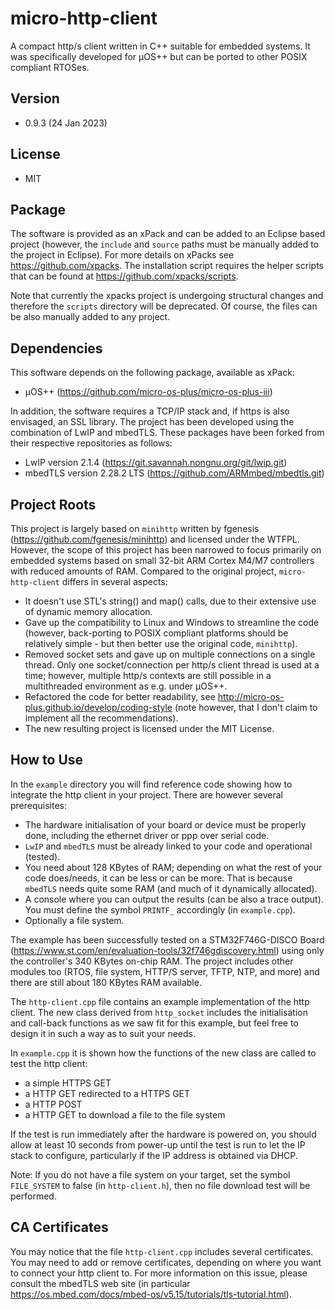 # micro-http-client
A compact http/s client written in C++ suitable for embedded systems. It was specifically developed for µOS++ but can be ported to other POSIX compliant RTOSes.

## Version
* 0.9.3 (24 Jan 2023)

## License
* MIT

## Package
The software is provided as an xPack and can be added to an Eclipse based project (however, the `include` and `source` paths must be manually added to the project in Eclipse). For more details on xPacks see https://github.com/xpacks. The installation script requires the helper scripts that can be found at https://github.com/xpacks/scripts.

Note that currently the xpacks project is undergoing structural changes and therefore the `scripts` directory will be deprecated. Of course, the files can be also manually added to any project.

## Dependencies
This software depends on the following package, available as xPack:
* µOS++ (https://github.com/micro-os-plus/micro-os-plus-iii)

In addition, the software requires a TCP/IP stack and, if https is also envisaged, an SSL library. The project has been developed using the combination of LwIP and mbedTLS. These packages have been forked from their respective repositories as follows:

* LwIP version 2.1.4 (https://git.savannah.nongnu.org/git/lwip.git)
* mbedTLS version 2.28.2 LTS (https://github.com/ARMmbed/mbedtls.git)

## Project Roots
This project is largely based on `minihttp` written by fgenesis (https://github.com/fgenesis/minihttp) and licensed under the WTFPL. However, the scope of this project has been narrowed to focus primarily on embedded systems based on small 32-bit ARM Cortex M4/M7 controllers with reduced amounts of RAM. Compared to the original project, `micro-http-client` differs in several aspects:
* It doesn't use STL's string() and map() calls, due to their extensive use of dynamic memory allocation.
* Gave up the compatibility to Linux and Windows to streamline the code (however, back-porting to POSIX compliant platforms should be relatively simple - but then better use the original code, `minihttp`).
* Removed socket sets and gave up on multiple connections on a single thread. Only one socket/connection per http/s client thread is used at a time; however, multiple http/s contexts are still possible in a multithreaded environment as e.g. under µOS++.
* Refactored the code for better readability, see http://micro-os-plus.github.io/develop/coding-style (note however, that I don't claim to implement all the recommendations).
* The new resulting project is licensed under the MIT License.

## How to Use
In the `example` directory you will find reference code showing how to integrate the http client in your project. There are however several prerequisites:
* The hardware initialisation of your board or device must be properly done, including the ethernet driver or ppp over serial code.
* `LwIP` and `mbedTLS` must be already linked to your code and operational (tested).
* You need about 128 KBytes of RAM; depending on what the rest of your code does/needs, it can be less or can be more. That is because `mbedTLS` needs quite some RAM (and much of it dynamically allocated).
* A console where you can output the results (can be also a trace output). You must define the symbol `PRINTF_` accordingly (in `example.cpp`).
* Optionally a file system.

The example has been successfully tested on a STM32F746G-DISCO Board (https://www.st.com/en/evaluation-tools/32f746gdiscovery.html) using only the controller's 340 KBytes on-chip RAM. The project includes other modules too (RTOS, file system, HTTP/S server, TFTP, NTP, and more) and there are still about 180 KBytes RAM available.

The `http-client.cpp` file contains an example implementation of the http client. The new class derived from `http_socket` includes the initialisation and call-back functions as we saw fit for this example, but feel free to design it in such a way as to suit your needs.

In `example.cpp` it is shown how the functions of the new class are called to test the http client:
* a simple HTTPS GET
* a HTTP GET redirected to a HTTPS GET
* a HTTP POST
* a HTTP GET to download a file to the file system

If the test is run immediately after the hardware is powered on, you should allow at least 10 seconds from power-up until the test is run to let the IP stack to configure, particularly if the IP address is obtained via DHCP.

Note: If you do not have a file system on your target, set the symbol `FILE_SYSTEM` to false (in `http-client.h`), then no file download test will be performed.

## CA Certificates
You may notice that the file `http-client.cpp` includes several certificates. You may need to add or remove certificates, depending on where you want to connect your http client to. For more information on this issue, please consult the mbedTLS web site (in particular https://os.mbed.com/docs/mbed-os/v5.15/tutorials/tls-tutorial.html).
